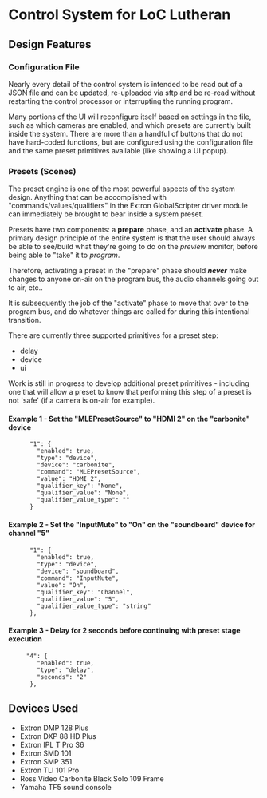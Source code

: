 # Control System for LoC Lutheran

## Design Features

### Configuration File
Nearly every detail of the control system is intended to be read out of a JSON file and can be updated, re-uploaded via sftp and be re-read without restarting the control processor or interrupting the running program.

Many portions of the UI will reconfigure itself based on settings in the file, such as which cameras are enabled, and which presets are currently built inside the system. There are more than a handful of buttons that do not have hard-coded functions, but are configured using the configuration file and the same preset primitives available (like showing a UI popup). 

### Presets (Scenes)
The preset engine is one of the most powerful aspects of the system design. Anything that can be accomplished with "commands/values/qualifiers" in the Extron GlobalScripter driver module can immediately be brought to bear inside a system preset.

Presets have two components: a **prepare** phase, and an **activate** phase. A primary design principle of the entire system is that the user should always be able to see/build what they're going to do on the *preview* monitor, before being able to "take" it to *program*.

Therefore, activating a preset in the "prepare" phase should ***never*** make changes to anyone on-air on the program bus, the audio channels going out to air, etc..

It is subsequently the job of the "activate" phase to move that over to the program bus, and do whatever things are called for during this intentional transition.

There are currently three supported primitives for a preset step:

 - delay
 - device
 - ui

Work is still in progress to develop additional preset primitives - including one that will allow a preset to know that performing this step of a preset is not 'safe' (if a camera is on-air for example).

#### Example 1 - Set the "MLEPresetSource" to "HDMI 2" on the "carbonite" device
          "1": {
            "enabled": true,
            "type": "device",
            "device": "carbonite",
            "command": "MLEPresetSource",
            "value": "HDMI 2",
            "qualifier_key": "None",
            "qualifier_value": "None",
            "qualifier_value_type": ""
          }

#### Example 2 - Set the "InputMute" to "On" on the "soundboard" device for channel "5"
          "1": {
            "enabled": true,
            "type": "device",
            "device": "soundboard",
            "command": "InputMute",
            "value": "On",
            "qualifier_key": "Channel",
            "qualifier_value": "5",
            "qualifier_value_type": "string"
          },

#### Example 3 - Delay for 2 seconds before continuing with preset stage execution
         "4": {
            "enabled": true,
            "type": "delay",
            "seconds": "2"
          },


## Devices Used
 - Extron DMP 128 Plus
 - Extron DXP 88 HD Plus
 - Extron IPL T Pro S6
 - Extron SMD 101
 - Extron SMP 351
 - Extron TLI 101 Pro
 - Ross Video Carbonite Black Solo 109 Frame
 - Yamaha TF5 sound console
